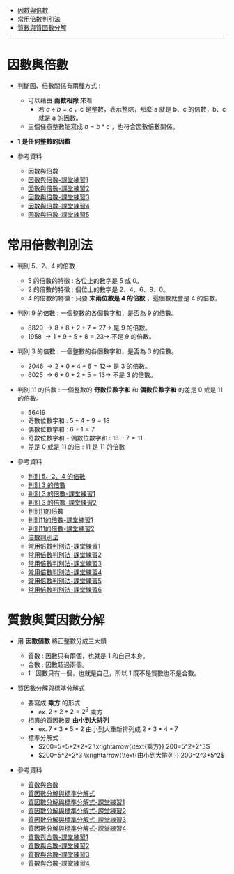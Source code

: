* [因數與倍數](#因數與倍數)
* [常用倍數判別法](#常用倍數判別法)
* [質數與質因數分解](#質數與質因數分解)

---

#  因數與倍數
- 判斷因、倍數關係有兩種方式 :
	- 可以藉由 **兩數相除** 來看
		- 若 $a \div b=c$ ，c 是整數，表示整除，那麼 a 就是 b、c 的倍數，b、c 就是 a 的因數。
	- 三個任意整數能寫成 $a=b*c$ ，也符合因數倍數關係。
- **1 是任何整數的因數**

- 參考資料
  - [因數與倍數](https://www.youtube.com/watch?v=f-i_OAMSCzc "因數與倍數")
  - [因數與倍數-課堂練習1](https://www.junyiacademy.org/article/29673bf3b33643a2b818006fff9aeb89 "因數與倍數-課堂練習1")
  - [因數與倍數-課堂練習2](https://www.junyiacademy.org/article/a993b16bc5b84f3ea0cc1091cc9101c6 "因數與倍數-課堂練習2")
  - [因數與倍數-課堂練習3](https://www.junyiacademy.org/article/117ee04fbc234f8f8a5e9bc5d3466887 "因數與倍數-課堂練習3")
  - [因數與倍數-課堂練習4](https://www.junyiacademy.org/article/d863a8ee05184eb59c92f4862e262bc8 "因數與倍數-課堂練習4")
  - [因數與倍數-課堂練習5](https://www.junyiacademy.org/article/0f8e5256f2af454180c121f6cde44101 "因數與倍數-課堂練習5")

# 常用倍數判別法
- 判別 5、2、4 的倍數
	- 5 的倍數的特徵 : 各位上的數字是 5 或 0。
	- 2 的倍數的特徵 : 個位上的數字是 2、4、6、8、0。
	- 4 的倍數的特徵 : 只要 **末兩位數是 4 的倍數** ，這個數就會是 4 的倍數。

- 判別 9 的倍數 : 一個整數的各個數字和，是否為 9 的倍數。
	- 8829 $\to 8+8+2+7=27 \to$ 是 9 的倍數。
	- 1958 $\to 1+9+5+8=23 \to$ 不是 9 的倍數。

- 判別 3 的倍數 : 一個整數的各個數字和，是否為 3 的倍數。
	- 2046 $\to 2+0+4+6=12 \to$ 是 3 的倍數。
	- 6025 $\to 6+0+2+5=13 \to$ 不是 3 的倍數。

- 判別 11 的倍數 : 一個整數的 **奇數位數字和** 和 **偶數位數字和** 的差是 0 或是 11 的倍數。
	- 56419
	- 奇數位數字和 : $5+4+9=18$
	- 偶數位數字和 : $6+1=7$
	- 奇數位數字和 - 偶數位數字和 : $18-7=11$
	- 差是 0 或是 11 的倍 : 11 是 11 的倍數

- 參考資料
  - [判別 5、2、4 的倍數](https://www.youtube.com/watch?v=UtwDWdGfvbQ "判別 5、2、4 的倍數")
  - [判別 3 的倍數](https://www.youtube.com/watch?v=9LuU1Qv-anY "判別 3 的倍數")
  - [判別 3 的倍數-課堂練習1](https://www.junyiacademy.org/article/5f1a6d471c0c42268dcc26f8d9e4fef8 "判別 3 的倍數-課堂練習1")
  - [判別 3 的倍數-課堂練習2](https://www.junyiacademy.org/article/655e8775ede944b6b604df6ce5ef0c75 "判別 3 的倍數-課堂練習2")
  - [判別11的倍數](https://www.youtube.com/watch?v=lD-51j0v3gc "判別11的倍數")
  - [判別11的倍數-課堂練習1](https://www.junyiacademy.org/article/f18e60edf8284fb7873f774180be8b56 "判別11的倍數-課堂練習1")
  - [判別11的倍數-課堂練習2](https://www.junyiacademy.org/article/8c170ac7310742669e837384bcbc949f "判別11的倍數-課堂練習2")
  - [倍數判別法](https://www.junyiacademy.org/article/08095b662d4f45188644af8162af3e23 "倍數判別法")
  - [常用倍數判別法-課堂練習1](https://www.junyiacademy.org/article/daf607c7c1434ba49bb88d6f6be4d4b6 "常用倍數判別法-課堂練習1")
  - [常用倍數判別法-課堂練習2](https://www.junyiacademy.org/article/1d6d38b7459047108364fb352a713e50 "常用倍數判別法-課堂練習2")
  - [常用倍數判別法-課堂練習3](https://www.junyiacademy.org/article/18eaf8a1e7474292b5107c8cf85fe4c6 "常用倍數判別法-課堂練習3")
  - [常用倍數判別法-課堂練習4](https://www.junyiacademy.org/article/299c00bf5c874da18b11b331d0016c7e "常用倍數判別法-課堂練習4")
  - [常用倍數判別法-課堂練習5](https://www.junyiacademy.org/article/fbadc410ad53400bbbe4f5ecf64535bc "常用倍數判別法-課堂練習5")
  - [常用倍數判別法-課堂練習6](https://www.junyiacademy.org/article/fcb41d745aa84696a19e9467ab6d668a "常用倍數判別法-課堂練習6")

# 質數與質因數分解
- 用 **因數個數** 將正整數分成三大類
	- 質數 : 因數只有兩個，也就是 1 和自己本身。
	- 合數 : 因數超過兩個。
	- 1 : 因數只有一個，也就是自己，所以 1 既不是質數也不是合數。

- 質因數分解與標準分解式
	- 要寫成 **乘方** 的形式
		- ex. $2*2*2=2^3$ 乘方
	- 相異的質因數要 **由小到大排列**
		- ex. $7*3*5*2$ 由小到大重新排列成 $2*3*4*7$
	- 標準分解式 :
		- $200=5*5*2*2*2 \xrightarrow{\text{乘方}} 200=5^2*2^3$
		- $200=5^2*2^3 \xrightarrow{\text{由小到大排列}} 200=2^3*5^2$

- 參考資料
  - [質數與合數](https://www.youtube.com/watch?v=139TMWrNMHY "質數與合數")
  - [質因數分解與標準分解式](https://www.youtube.com/watch?v=9iSA4kzdTOo "質因數分解與標準分解式")
  - [質因數分解與標準分解式-課堂練習1](https://www.junyiacademy.org/article/154927a2cc564a68863d97d86fe31ee4 "質因數分解與標準分解式-課堂練習1")
  - [質因數分解與標準分解式-課堂練習2](https://www.junyiacademy.org/article/de98ad21496e480796bd60ed6a804ed0 "質因數分解與標準分解式-課堂練習2")
  - [質因數分解與標準分解式-課堂練習3](https://www.junyiacademy.org/article/29d90e37ed6541188cd18d7d0c9e3b45 "質因數分解與標準分解式-課堂練習3")
  - [質因數分解與標準分解式-課堂練習4](https://www.junyiacademy.org/article/3390bba968b34a1a81ffdd1ebed45fb2 "質因數分解與標準分解式-課堂練習4")
  - [質數與合數-課堂練習1](https://www.junyiacademy.org/article/699af9c68005434dad37dcb65c2c55ed "質數與合數-課堂練習1")
  - [質數與合數-課堂練習2](https://www.junyiacademy.org/article/e4045882a63840528fbf5a12f471b964 "質數與合數-課堂練習2")
  - [質數與合數-課堂練習3](https://www.junyiacademy.org/article/a843c78ccacb460399c1585f2725a6f7 "質數與合數-課堂練習3")
  - [質數與合數-課堂練習4](https://www.junyiacademy.org/article/f731bcd98c364183ba099dbe4de39557 "質數與合數-課堂練習4")
